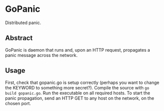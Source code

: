 GoPanic
=======
Distributed panic.

Abstract
--------
GoPanic is daemon that runs and, upon an HTTP request, propagates a panic message across the network.

Usage
-----
First, check that gopanic.go is setup correctly (perhaps you want to change the KEYWORD to something more secret?).  Compile the source with `go build gopanic.go`.  Run the executable on all required hosts.  To start the panic propagation, send an HTTP GET to any host on the network, on the chosen port.
